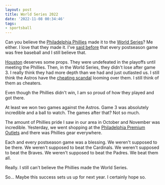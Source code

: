 ```yaml
---
layout: post
title: World Series 2022
date: '2022-11-08 00:34:46'
tags:
- sportsball
---
```


Can you believe the [Philadelphia Phillies](https://www.mlb.com/phillies) made it to the [World Series](https://en.wikipedia.org/wiki/World_Series)? Me either. I love that they made it. I've [said before](/2022/10/30/phillies/) that every postseason game was free baseball and I still believe that.

[Houston](https://www.mlb.com/astros) deserves some props. They were undefeated in the playoffs until meeting the Phillies. Then, in the World Series, they didn't lose after game 3. I really think they had more depth than we had and just outlasted us. I still think the Astros have the [cheating scandal](https://en.wikipedia.org/wiki/Houston_Astros_sign_stealing_scandal) looming over them. I still think of them as cheaters.

Even though the Phillies didn't win, I am so proud of how they played and got there.

At least we won two games against the Astros. Game 3 was absolutely incredible and a ball to watch. The games after that? Not so much.

The amount of Phillies pride I saw in our area in October and November was incredible. Yesterday, we went shopping at the [Philadelphia Premium Outlets](https://www.premiumoutlets.com/outlet/philadelphia) and there was Phillies gear everywhere.

Each and every postseason game was a blessing. We weren't supposed to be there. We weren't supposed to beat the Cardinals. We weren't supposed to beat the Braves. We weren't supposed to beat the Padres. We beat them all.

Really. I still can't believe the Phillies made the World Series. &nbsp;

So... Maybe this success sets us up for next year. I certainly hope so.

